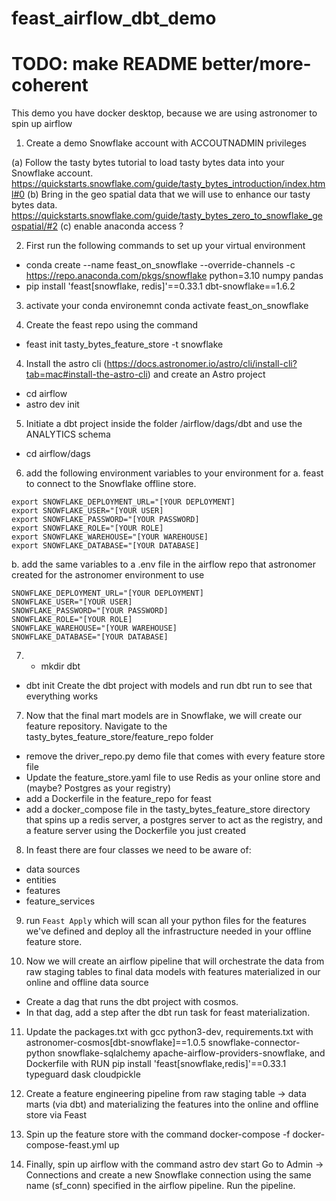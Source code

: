 # feast_airflow_dbt_demo
# TODO: make README better/more-coherent

This demo you have docker desktop, because we are using astronomer to spin up airflow

1. Create a demo Snowflake account with ACCOUTNADMIN privileges 

(a) Follow the tasty bytes tutorial to load tasty bytes data into your Snowflake account. https://quickstarts.snowflake.com/guide/tasty_bytes_introduction/index.html#0
(b) Bring in the geo spatial data that we will use to enhance our tasty bytes data. https://quickstarts.snowflake.com/guide/tasty_bytes_zero_to_snowflake_geospatial/#2
(c) enable anaconda access ? 

2. First run the following commands to set up your virtual environment 
- conda create --name feast_on_snowflake --override-channels -c https://repo.anaconda.com/pkgs/snowflake python=3.10 numpy pandas
- pip install 'feast[snowflake, redis]'==0.33.1 dbt-snowflake==1.6.2

3. activate your conda environemnt conda activate feast_on_snowflake

3. Create the feast repo using the command 
- feast init tasty_bytes_feature_store -t snowflake

4. Install the astro cli (https://docs.astronomer.io/astro/cli/install-cli?tab=mac#install-the-astro-cli) and create an Astro project 
- cd airflow 
- astro dev init 

5. Initiate a dbt project inside the folder /airflow/dags/dbt and use the ANALYTICS schema
- cd airflow/dags


6. add the following environment variables to your environment for 
a. feast to connect to the Snowflake offline store.
```
export SNOWFLAKE_DEPLOYMENT_URL="[YOUR DEPLOYMENT]
export SNOWFLAKE_USER="[YOUR USER]
export SNOWFLAKE_PASSWORD="[YOUR PASSWORD]
export SNOWFLAKE_ROLE="[YOUR ROLE]
export SNOWFLAKE_WAREHOUSE="[YOUR WAREHOUSE]
export SNOWFLAKE_DATABASE="[YOUR DATABASE]
```
b. add the same variables to a .env file in the airflow repo that astronomer created for the astronomer environment to use
```
SNOWFLAKE_DEPLOYMENT_URL="[YOUR DEPLOYMENT]
SNOWFLAKE_USER="[YOUR USER]
SNOWFLAKE_PASSWORD="[YOUR PASSWORD]
SNOWFLAKE_ROLE="[YOUR ROLE]
SNOWFLAKE_WAREHOUSE="[YOUR WAREHOUSE]
SNOWFLAKE_DATABASE="[YOUR DATABASE]
```


7. - mkdir dbt
- dbt init Create the dbt project with models and run dbt run to see that everything works 

7. Now that the final mart models are in Snowflake, we will create our feature repository. Navigate to the tasty_bytes_feature_store/feature_repo folder
- remove the driver_repo.py demo file that comes with every feature store file
- Update the feature_store.yaml file to use Redis as your online store and (maybe? Postgres as your registry)
- add a Dockerfile in the feature_repo for feast
- add a docker_compose file in the tasty_bytes_feature_store directory that spins up a redis server, a postgres server to act as the registry, and a feature server using the Dockerfile you just created

8. In feast there are four classes we need to be aware of:
- data sources
- entities
- features
- feature_services

9. run `Feast Apply` which will scan all your python files for the features we've defined and deploy all the infrastructure needed in your offline feature store.

10. Now we will create an airflow pipeline that will orchestrate the data from raw staging tables to final data models with features materialized in our online and offline data source
- Create a dag that runs the dbt project with cosmos. 
- In that dag, add a step after the dbt run task for feast materialization.


11. Update the packages.txt with gcc
python3-dev, 
requirements.txt with astronomer-cosmos[dbt-snowflake]==1.0.5
snowflake-connector-python
snowflake-sqlalchemy
apache-airflow-providers-snowflake, 
and Dockerfile with RUN pip install 'feast[snowflake,redis]'==0.33.1 typeguard dask cloudpickle

12. Create a feature engineering pipeline from raw staging table -> data marts (via dbt) and materializing the features into the online and offline store via Feast

13. Spin up the feature store with the command 
docker-compose -f docker-compose-feast.yml up

14. Finally, spin up airflow with the command astro dev start 
Go to Admin -> Connections and create a new Snowflake connection using the same name (sf_conn) specified in the airflow pipeline. 
Run the pipeline. 

